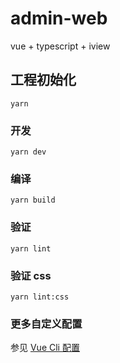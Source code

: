 # admin-web
vue + typescript + iview

## 工程初始化
```
yarn
```

### 开发
```
yarn dev
```

### 编译
```
yarn build
```

### 验证
```
yarn lint
```

### 验证 css
```
yarn lint:css
```

### 更多自定义配置
参见 [Vue Cli 配置](https://cli.vuejs.org/zh/config/)

